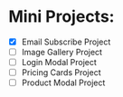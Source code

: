 # Mini Projects:

-[x] Email Subscribe Project
-[ ] Image Gallery Project
-[ ] Login Modal Project
-[ ] Pricing Cards Project
-[ ] Product Modal Project